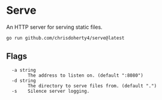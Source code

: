 # Serve

An HTTP server for serving static files.

```
go run github.com/chrisdoherty4/serve@latest
```

## Flags

```
  -a string
        The address to listen on. (default ":8080")
  -d string
        The directory to serve files from. (default ".")
  -s    Silence server logging.
```